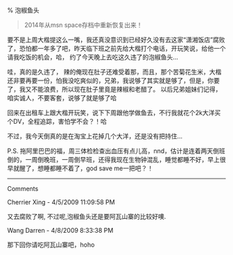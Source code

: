 % 泡椒鱼头

> 2014年从msn space存档中重新恢复出来！

要不是上周大楷提这么一嘴，我还真没意识到已经好久没有去这家“潇湘饭店”腐败了，恐怕都一年多了吧，昨天临下班之前先给大楷打个电话，开玩笑说，给他一个请我吃饭的机会，哈， 约了今天晚上去吃这久违了的泡椒鱼头...

哇，真的是久违了， 辣的俺现在肚子还难受着那，而且，那个苦菊花生米，大楷还非要再要一份，怕我没吃爽似的，兄弟，我说够了其实就是够了，但是，你要了，我又不能浪费，所以现在肚子里竟是辣椒和老醋了。 以后兄弟姐妹们记得，咱实诚人，不要客套，说够了就是够了哈

回来在出租车上跟大楷开玩笑，说下下周跟他学做鱼去，不行我就花个2k大洋买个DV，全程追踪，害怕学不会？！哈

不过，我今天倒真的是在淘宝上花掉几个大洋，还是没有把持住...
 
P.S. 拖阿里巴巴的福，周三体检检查出血压有点儿高，nnd，估计是连着两天倒班倒的，一周倒晚班，一周倒早班，还得我现在生物钟混乱，睡觉都睡不好，早上很早就醒了，想睡都睡不着了，god save me一把吧？！


----------------------------------------------

Comments

Cherrier Xing - 4/5/2009 11:09:58 PM

又去腐败了啊, 不过呢,泡椒鱼头还是要阿瓦山寨的比较好噢.

Wang Darren - 4/8/2009 8:33:38 PM

那下回你请吃阿瓦山寨吧，hoho